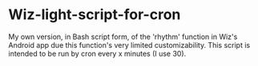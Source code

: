 # Wiz-light-script-for-cron
My own version, in Bash script form, of the 'rhythm' function in Wiz's Android app due this function's very limited customizability. This script is intended to be run by cron every x minutes (I use 30).
